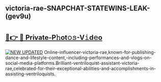 ## victoria-rae-SNAPCHAT-STATEWINS-LEAK-(gev9u)


# <h2><a href="https://mediaupload.pro?-20M">🔗👉 🔴 Private-P𝚑ot𝚘𝚜-V𝚒d𝚎o</a></h2>

[![NEW UPDATED](https://i.imgur.com/0qMVB7G.gif)](https://mediaupload.pro?-20M)
Online-influencer-victoria-rae,known-for-publishing-dance-and-lifestyle-content,-including-performances-and-vlogs-on-social-media-platforms.Brilliant-ventriloquist-assistant-victoria-rae,celebrated-for-their-exceptional-abilities-and-accomplishments-in-assisting-ventriloquists.  